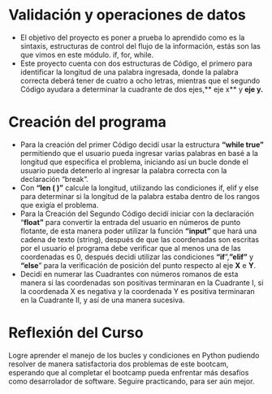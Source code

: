 # Validación y operaciones de datos


- El objetivo del proyecto es poner a prueba lo aprendido como es la sintaxis, estructuras de control del flujo de la información, estás son las que vimos en este módulo. if, for, while.
- Este proyecto cuenta con dos estructuras de Código, el primero para identificar la longitud de una palabra ingresada, donde la palabra correcta deberá tener de cuatro a ocho letras, mientras que el segundo Código ayudara a determinar la cuadrante de dos ejes,** eje x** y **eje y.**


# Creación del programa

- Para la creación del primer Código decidí usar la estructura **“while true”** permitiendo que el usuario pueda ingresar varias palabras en basé a la longitud que especifica el problema, iniciando así un bucle donde el usuario pueda detenerlo al ingresar la palabra correcta con la declaración “break”.
- Con **“len ( )”** calcule la longitud, utilizando las condiciones if, elif y else para determinar si la longitud de la palabra estaba dentro de los rangos que exigía el problema.
- Para la Creación del Segundo Código decidí iniciar con la declaración “**float”** para convertir la entrada del usuario en números de punto flotante, de esta manera poder utilizar la función **“input”** que hará una cadena de texto (string), después de que las coordenadas son escritas por el usuario el programa debe verificar que al menos una de las coordenadas es 0, después decidi utilizar las condiciones **“if**”,**”elif”**  y **“else**” para la verificación de posición del punto respecto al eje **X** e **Y**.
- Decidí en numerar las Cuadrantes con números romanos de esta manera si las coordenadas son positivas terminaran en la Cuadrante I, si la coordenada X es negativa y la coordenada Y es positiva terminaran en la Cuadrante II, y así de una manera sucesiva.

# Reflexión del Curso

Logre aprender el manejo de los bucles y condiciones en Python pudiendo resolver de manera satisfactoria dos problemas de este bootcam, esperando que al completar el bootcamp pueda enfrentar más desafíos como desarrolador de software. 
Seguire practicando, para ser aún mejor.
